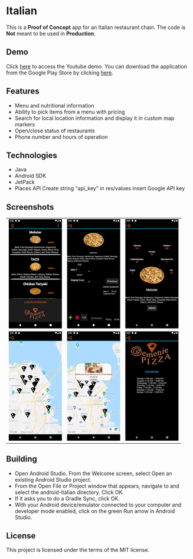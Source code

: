 # Italian

This is a <b>Proof of Concept</b> app for an Italian restaurant chain. The code is <b>Not</b> meant to be used in <b>Production</b>.

## Demo

Click [here](https://www.youtube.com/watch?v=0L9OZ7Lr804) to access the Youtube demo. You can download the application from the Google Play Store by clicking [here](https://play.google.com/store/apps/details?id=gemenielabs.italian).

## Features

<ul>
<li>Menu and nutritional information</li>
<li>Ability to pick items from a menu with pricing</li>
<li>Search for local location information and display it in custom map markers</li>
<li>Open/close status of restaurants</li>
<li>Phone number and hours of operation</li>
</ul>

## Technologies

<ul>
<li>Java</li>
<li>Android SDK</li>
<li>JetPack</li>
<li>Places API Create string "api_key" in res/values insert Google API key</li>
</ul>

## Screenshots

<table>
  <tr>
    <td><img src="https://github.com/HatmanStack/android-italian/blob/main/pics/italian.png" alt="Image 1"></td>
    <td><img src="https://github.com/HatmanStack/android-italian/blob/main/pics/italian1.png" alt="Image 2"></td>
    <td><img src="https://github.com/HatmanStack/android-italian/blob/main/pics/italian2.png" alt="Image 3"></td>
</tr>
<tr>
    <td><img src="https://github.com/HatmanStack/android-italian/blob/main/pics/italian3.png" alt="Image 4"></td>
    <td><img src="https://github.com/HatmanStack/android-italian/blob/main/pics/italian4.png" alt="Image 5"></td>
    <td><img src="https://github.com/HatmanStack/android-italian/blob/main/pics/italian5.png" alt="Image 6"></td>
  </tr>
</table>

## Building

- Open Android Studio. From the Welcome screen, select Open an existing Android Studio project.
- From the Open File or Project window that appears, navigate to and select the android-italian directory. Click OK.
- If it asks you to do a Gradle Sync, click OK.
- With your Android device/emulator connected to your computer and developer mode enabled, click on the green Run arrow in Android Studio.

## License

This project is licensed under the terms of the MIT license.